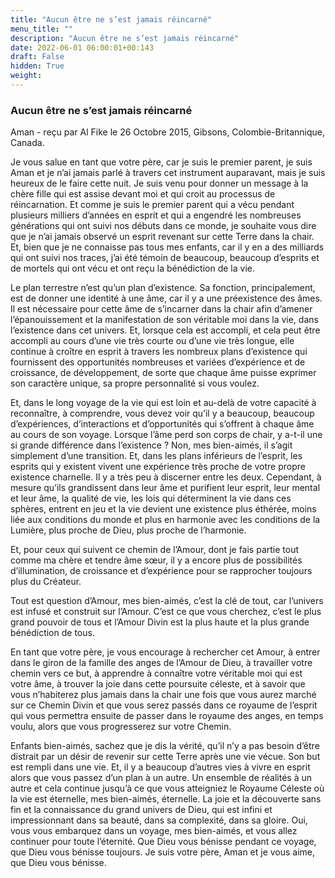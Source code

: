 ```yaml
---
title: "Aucun être ne s’est jamais réincarné"
menu_title: ""
description: "Aucun être ne s’est jamais réincarné"
date: 2022-06-01 06:00:01+00:143
draft: False
hidden: True
weight:
---
```

### Aucun être ne s’est jamais réincarné

Aman - reçu par Al Fike le 26 Octobre 2015, Gibsons, Colombie-Britannique, Canada.

Je vous salue en tant que votre père, car je suis le premier parent, je suis Aman et je n’ai jamais parlé à travers cet instrument auparavant, mais je suis heureux de le faire cette nuit. Je suis venu pour donner un message à la chère fille qui est assise devant moi et qui croit au processus de réincarnation. Et comme je suis le premier parent qui a vécu pendant plusieurs milliers d’années en esprit et qui a engendré les nombreuses générations qui ont suivi nos débuts dans ce monde, je souhaite vous dire que je n’ai jamais observé un esprit revenant sur cette Terre dans la chair. Et, bien que je ne connaisse pas tous mes enfants, car il y en a des milliards qui ont suivi nos traces, j’ai été témoin de beaucoup, beaucoup d’esprits et de mortels qui ont vécu et ont reçu la bénédiction de la vie.

Le plan terrestre n’est qu’un plan d’existence. Sa fonction, principalement, est de donner une identité à une âme, car il y a une préexistence des âmes. Il est nécessaire pour cette âme de s’incarner dans la chair afin d’amener l’épanouissement et la manifestation de son véritable moi dans la vie, dans l’existence dans cet univers. Et, lorsque cela est accompli, et cela peut être accompli au cours d’une vie très courte ou d’une vie très longue, elle continue à croître en esprit à travers les nombreux plans d’existence qui fournissent des opportunités nombreuses et variées d’expérience et de croissance, de développement, de sorte que chaque âme puisse exprimer son caractère unique, sa propre personnalité si vous voulez.

Et, dans le long voyage de la vie qui est loin et au-delà de votre capacité à reconnaître, à comprendre, vous devez voir qu’il y a beaucoup, beaucoup d’expériences, d’interactions et d’opportunités qui s’offrent à chaque âme au cours de son voyage. Lorsque l’âme perd son corps de chair, y a-t-il une si grande différence dans l’existence ? Non, mes bien-aimés, il s’agit simplement d’une transition. Et, dans les plans inférieurs de l’esprit, les esprits qui y existent vivent une expérience très proche de votre propre existence charnelle. Il y a très peu à discerner entre les deux. Cependant, à mesure qu’ils grandissent dans leur âme et purifient leur esprit, leur mental et leur âme, la qualité de vie, les lois qui déterminent la vie dans ces sphères, entrent en jeu et la vie devient une existence plus éthérée, moins liée aux conditions du monde et plus en harmonie avec les conditions de la Lumière, plus proche de Dieu, plus proche de l’harmonie.

Et, pour ceux qui suivent ce chemin de l’Amour, dont je fais partie tout comme ma chère et tendre âme sœur, il y a encore plus de possibilités d’illumination, de croissance et d’expérience pour se rapprocher toujours plus du Créateur.

Tout est question d’Amour, mes bien-aimés, c’est la clé de tout, car l’univers est infusé et construit sur l’Amour. C’est ce que vous cherchez, c’est le plus grand pouvoir de tous et l’Amour Divin est la plus haute et la plus grande bénédiction de tous.

En tant que votre père, je vous encourage à rechercher cet Amour, à entrer dans le giron de la famille des anges de l’Amour de Dieu, à travailler votre chemin vers ce but, à apprendre à connaître votre véritable moi qui est votre âme, à trouver la joie dans cette poursuite céleste, et à savoir que vous n’habiterez plus jamais dans la chair une fois que vous aurez marché sur ce Chemin Divin et que vous serez passés dans ce royaume de l’esprit qui vous permettra ensuite de passer dans le royaume des anges, en temps voulu, alors que vous progresserez sur votre Chemin.

Enfants bien-aimés, sachez que je dis la vérité, qu’il n’y a pas besoin d’être distrait par un désir de revenir sur cette Terre après une vie vécue. Son but est rempli dans une vie. Et, il y a beaucoup d’autres vies à vivre en esprit alors que vous passez d’un plan à un autre. Un ensemble de réalités à un autre et cela continue jusqu’à ce que vous atteigniez le Royaume Céleste où la vie est éternelle, mes bien-aimés, éternelle. La joie et la découverte sans fin et la connaissance du grand univers de Dieu, qui est infini et impressionnant dans sa beauté, dans sa complexité, dans sa gloire. Oui, vous vous embarquez dans un voyage, mes bien-aimés, et vous allez continuer pour toute l’éternité. Que Dieu vous bénisse pendant ce voyage, que Dieu vous bénisse toujours. Je suis votre père, Aman et je vous aime, que Dieu vous bénisse.
